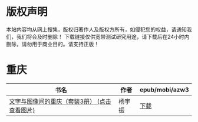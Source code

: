 # 版权声明

本站内容均从网上搜集，版权归著作人及版权方所有，如侵犯您的权益，请通知我们，我们将会及时删除！ 下载链接仅供宽带测试研究用途，请下载后在24小时内删除，请勿用于商业目的。请支持正版！

# 重庆

| 书名 | 作者 | epub/mobi/azw3 |
| --- | --- | --- |
| [文字与图像间的重庆（套装3册） (点击查看图片)](https://www.dushupai.com/attachment/2024/06/11/f769b2870b3856bd.jpg) | 杨宇振 | [下载](https://url89.ctfile.com/f/31084289-1375506388-3c8521?p=8866) |
